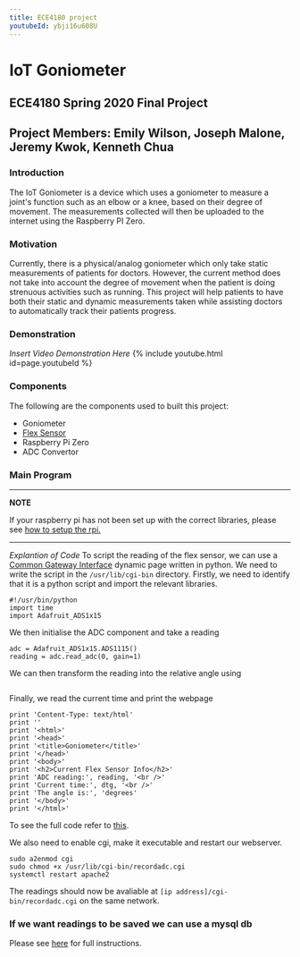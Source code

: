 ```yaml
---
title: ECE4180 project
youtubeId: ybji16u608U
---
```


# IoT Goniometer

## ECE4180 Spring 2020 Final Project

## Project Members: Emily Wilson, Joseph Malone, Jeremy Kwok, Kenneth Chua

### Introduction

The IoT Goniometer is a device which uses a goniometer to measure a joint's function such as an elbow or a knee, based on their degree of movement. The measurements collected will then be uploaded to the internet using the Raspberry PI Zero.

### Motivation

Currently, there is a physical/analog goniometer which only take static measurements of patients for doctors. However, the current method does not take into account the degree of movement when the patient is doing strenuous activities such as running. This project will help patients to have both their static and dynamic measurements taken while assisting doctors to automatically track their patients progress.

### Demonstration

*Insert Video Demonstration Here*
{% include youtube.html id=page.youtubeId %}

### Components

The following are the components used to built this project:
* Goniometer
* [Flex Sensor](https://os.mbed.com/components/Flex-Sensor/)
* Raspberry Pi Zero
* ADC Convertor

### Main Program
---
**NOTE**

If your raspberry pi has not been set up with the correct libraries, please see [how to setup the rpi.](/setup.md)

---
*Explantion of Code*
To script the reading of the flex sensor, we can use a [Common Gateway Interface](https://en.wikipedia.org/wiki/Common_Gateway_Interface) dynamic page written in python.
We need to write the script in the ```/usr/lib/cgi-bin``` directory.
Firstly, we need to identify that it is a python script and import the relevant libraries.
```
#!/usr/bin/python
import time
import Adafruit_ADS1x15
```

We then initialise the ADC component and take a reading
```
adc = Adafruit_ADS1x15.ADS1115()
reading = adc.read_adc(0, gain=1)
```

We can then transform the reading into the relative angle using
```

```

Finally, we read the current time and print the webpage
```
print 'Content-Type: text/html'
print ''
print '<html>'
print '<head>'
print '<title>Goniometer</title>'
print '</head>'
print '<body>'
print '<h2>Current Flex Sensor Info</h2>'
print 'ADC reading:', reading, '<br />'
print 'Current time:', dtg, '<br />'
print 'The angle is:', 'degrees'
print '</body>'
print '</html>'
```

To see the full code refer to [this](https://github.com/ece4180/ece4180.github.io/blob/master/recordadc.cgi).

We also need to enable cgi, make it executable and restart our webserver.
```
sudo a2enmod cgi
sudo chmod +x /usr/lib/cgi-bin/recordadc.cgi
systemctl restart apache2
```

The readings should now be avaliable at ```[ip address]/cgi-bin/recordadc.cgi``` on the same network.

### If we want readings to be saved we can use a mysql db
Please see [here](/setup.md#optional-database) for full instructions.
